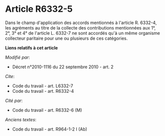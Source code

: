 # Article R6332-5

Dans le champ d'application des accords mentionnés à l'article R. 6332-4, les agréments au titre de la collecte des
contributions mentionnées aux 1°, 2°, 3° et 4° de l'article L. 6332-7 ne sont accordés qu'à un même organisme collecteur
paritaire pour une ou plusieurs de ces catégories.

**Liens relatifs à cet article**

_Modifié par_:

  - Décret n°2010-1116 du 22 septembre 2010 - art. 2

_Cite_:

  - Code du travail - art. L6332-7
  - Code du travail - art. R6332-4

_Cité par_:

  - Code du travail - art. R6332-6 (M)

_Anciens textes_:

  - Code du travail - art. R964-1-2 I (Ab)
